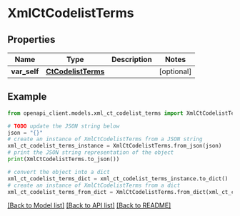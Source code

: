 # XmlCtCodelistTerms


## Properties

Name | Type | Description | Notes
------------ | ------------- | ------------- | -------------
**var_self** | [**CtCodelistTerms**](CtCodelistTerms.md) |  | [optional] 

## Example

```python
from openapi_client.models.xml_ct_codelist_terms import XmlCtCodelistTerms

# TODO update the JSON string below
json = "{}"
# create an instance of XmlCtCodelistTerms from a JSON string
xml_ct_codelist_terms_instance = XmlCtCodelistTerms.from_json(json)
# print the JSON string representation of the object
print(XmlCtCodelistTerms.to_json())

# convert the object into a dict
xml_ct_codelist_terms_dict = xml_ct_codelist_terms_instance.to_dict()
# create an instance of XmlCtCodelistTerms from a dict
xml_ct_codelist_terms_from_dict = XmlCtCodelistTerms.from_dict(xml_ct_codelist_terms_dict)
```
[[Back to Model list]](../README.md#documentation-for-models) [[Back to API list]](../README.md#documentation-for-api-endpoints) [[Back to README]](../README.md)


